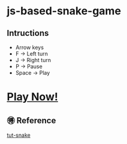 # js-based-snake-game
## Intructions
* Arrow keys
* F -> Left turn
* J -> Right turn
* P -> Pause
* Space -> Play

# [Play Now!](https://tony40508.github.io/js-based-snake-game/)

## :ideograph_advantage: Reference
[tut-snake](https://github.com/chyeh727/tut-snake)
